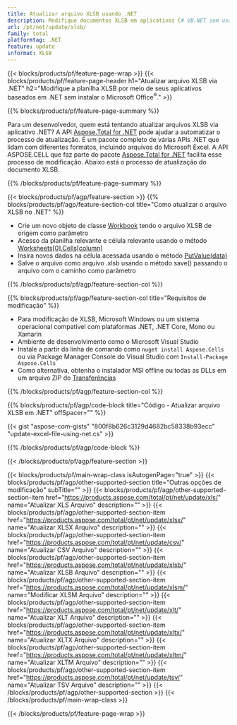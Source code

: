 ```yaml
---
title: Atualizar arquivo XLSB usando .NET
description: Modifique documentos XLSB em aplicativos C# VB.NET sem usar o Microsoft Excel. 
url: /pt/net/update/xlsb/
family: total
platformtag: .NET
feature: update
informat: XLSB
---
```

{{< blocks/products/pf/feature-page-wrap >}}
{{< blocks/products/pf/feature-page-header h1="Atualizar arquivo XLSB via .NET" h2="Modifique a planilha XLSB por meio de seus aplicativos baseados em .NET sem instalar o Microsoft Office<sup>&reg;</sup>." >}}

{{% blocks/products/pf/feature-page-summary %}}

Para um desenvolvedor, quem está tentando atualizar arquivos XLSB via aplicativo .NET? A API [Aspose.Total for .NET](https://products.aspose.com/total/net/) pode ajudar a automatizar o processo de atualização. É um pacote completo de várias APIs .NET que lidam com diferentes formatos, incluindo arquivos do Microsoft Excel. A API ASPOSE.CELL que faz parte do pacote [Aspose.Total for .NET](https://products.aspose.com/total/net/) facilita esse processo de modificação. Abaixo está o processo de atualização do documento XLSB.

{{% /blocks/products/pf/feature-page-summary %}}

{{< blocks/products/pf/agp/feature-section >}}
{{% blocks/products/pf/agp/feature-section-col title="Como atualizar o arquivo XLSB no .NET" %}}

- Crie um novo objeto de classe [Workbook](https://reference.aspose.com/cells/net/aspose.cells/workbook/) tendo o arquivo XLSB de origem como parâmetro
- Acesso da planilha relevante e célula relevante usando o método [Worksheets[0].Cells[column]](https://reference.aspose.com/cells/net/aspose.cells/worksheet/cells/)
- Insira novos dados na célula acessada usando o método [PutValue(data)](https://reference.aspose.com/cells/net/aspose.cells/cell/putvalue/)
- Salve o arquivo como arquivo .xlsb usando o método save() passando o arquivo com o caminho como parâmetro

{{% /blocks/products/pf/agp/feature-section-col %}}

{{% blocks/products/pf/agp/feature-section-col title="Requisitos de modificação" %}}

- Para modificação de XLSB, Microsoft Windows ou um sistema operacional compatível com plataformas .NET, .NET Core, Mono ou Xamarin
- Ambiente de desenvolvimento como o Microsoft Visual Studio 
- Instale a partir da linha de comando como ```nuget install Aspose.Cells``` ou via Package Manager Console do Visual Studio com ```Install-Package Aspose.Cells```
- Como alternativa, obtenha o instalador MSI offline ou todas as DLLs em um arquivo ZIP do [Transferências](https://downloads.aspose.com/cells/net)

{{% /blocks/products/pf/agp/feature-section-col %}}

{{% blocks/products/pf/agp/code-block title="Código - Atualizar arquivo XLSB em .NET" offSpacer="" %}}

{{< gist "aspose-com-gists" "800f8b626c3129d4682bc58338b93ecc" "update-excel-file-using-net.cs" >}}

{{% /blocks/products/pf/agp/code-block %}}

{{< /blocks/products/pf/agp/feature-section >}}

{{< blocks/products/pf/main-wrap-class isAutogenPage="true" >}}
{{< blocks/products/pf/agp/other-supported-section title="Outras opções de modificação" subTitle="" >}}
{{< blocks/products/pf/agp/other-supported-section-item href="https://products.aspose.com/total/pt/net/update/xls/" name="Atualizar XLS Arquivo" description="" >}}
{{< blocks/products/pf/agp/other-supported-section-item href="https://products.aspose.com/total/pt/net/update/xlsx/" name="Atualizar XLSX Arquivo" description="" >}}
{{< blocks/products/pf/agp/other-supported-section-item href="https://products.aspose.com/total/pt/net/update/csv/" name="Atualizar CSV Arquivo" description="" >}}
{{< blocks/products/pf/agp/other-supported-section-item href="https://products.aspose.com/total/pt/net/update/xlsb/" name="Atualizar XLSB Arquivo" description="" >}}
{{< blocks/products/pf/agp/other-supported-section-item href="https://products.aspose.com/total/pt/net/update/xlsm/" name="Modificar XLSM Arquivo" description="" >}}
{{< blocks/products/pf/agp/other-supported-section-item href="https://products.aspose.com/total/pt/net/update/xlt/" name="Atualizar XLT Arquivo" description="" >}}
{{< blocks/products/pf/agp/other-supported-section-item href="https://products.aspose.com/total/pt/net/update/xltx/" name="Atualizar XLTX Arquivo" description="" >}}
{{< blocks/products/pf/agp/other-supported-section-item href="https://products.aspose.com/total/pt/net/update/xltm/" name="Atualizar XLTM Arquivo" description="" >}}
{{< blocks/products/pf/agp/other-supported-section-item href="https://products.aspose.com/total/pt/net/update/tsv/" name="Atualizar TSV Arquivo" description="" >}}
{{< /blocks/products/pf/agp/other-supported-section >}}
{{< /blocks/products/pf/main-wrap-class >}}

{{< /blocks/products/pf/feature-page-wrap >}}